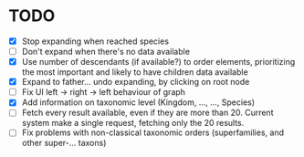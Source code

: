 TODO
=======

- [x] Stop expanding when reached species
- [ ] Don't expand when there's no data available
- [X] Use number of descendants (if available?) to order elements, prioritizing the most important and likely to have children data available
- [x] Expand to father... undo expanding, by clicking on root node
- [ ] Fix UI left -> right -> left behaviour of graph
- [x] Add information on taxonomic level (Kingdom, ..., ..., Species)
- [ ] Fetch every result available, even if they are more than 20. Current system make a single request, fetching only the 20 results. 
- [ ] Fix problems with non-classical taxonomic orders (superfamilies, and other super-... taxons)
